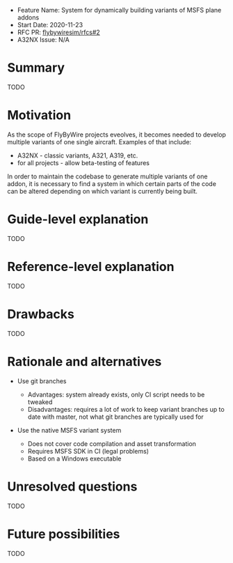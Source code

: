 - Feature Name: System for dynamically building variants of MSFS plane addons
- Start Date: 2020-11-23
- RFC PR: [flybywiresim/rfcs#2](https://github.com/flybywiresim/rfcs/pull/2)
- A32NX Issue: N/A

# Summary
[summary]: #summary

TODO

# Motivation
[motivation]: #motivation

As the scope of FlyByWire projects eveolves, it becomes needed to develop multiple variants of one single aircraft. Examples of that include:

* A32NX - classic variants, A321, A319, etc.
* for all projects - allow beta-testing of features

In order to maintain the codebase to generate multiple variants of one addon, it is necessary to find a system in which certain parts of the code can be altered depending on which variant is currently being built.

# Guide-level explanation
[guide-level-explanation]: #guide-level-explanation

TODO

# Reference-level explanation
[reference-level-explanation]: #reference-level-explanation

TODO

# Drawbacks
[drawbacks]: #drawbacks

TODO

# Rationale and alternatives
[rationale-and-alternatives]: #rationale-and-alternatives

* Use git branches
  * Advantages: system already exists, only CI script needs to be tweaked
  * Disadvantages: requires a lot of work to keep variant branches up to date with master, not what git branches are typically used for
  
* Use the native MSFS variant system
  * Does not cover code compilation and asset transformation
  * Requires MSFS SDK in CI (legal problems)
  * Based on a Windows executable

# Unresolved questions
[unresolved-questions]: #unresolved-questions

TODO

# Future possibilities
[future-possibilities]: #future-possibilities

TODO
